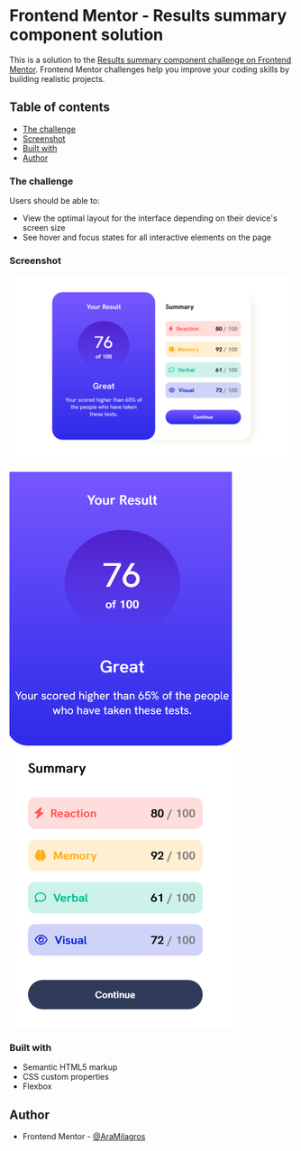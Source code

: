 # Frontend Mentor - Results summary component solution

This is a solution to the [Results summary component challenge on Frontend Mentor](https://www.frontendmentor.io/challenges/results-summary-component-CE_K6s0maV). Frontend Mentor challenges help you improve your coding skills by building realistic projects. 

## Table of contents

  - [The challenge](#the-challenge)
  - [Screenshot](#screenshot)
  - [Built with](#built-with)
  - [Author](#author)


### The challenge

Users should be able to:

- View the optimal layout for the interface depending on their device's screen size
- See hover and focus states for all interactive elements on the page

### Screenshot

![](./design/screenshot.png)

![](./design/screenshot-mobile.png)


### Built with

- Semantic HTML5 markup
- CSS custom properties
- Flexbox


## Author

- Frontend Mentor - [@AraMilagros](https://www.frontendmentor.io/profile/AraMilagros)
